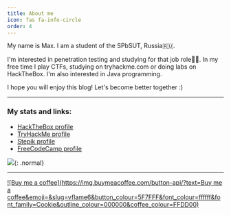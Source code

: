 ```yaml
---
title: About me
icon: fas fa-info-circle
order: 4
---
```


My name is Max. I am a student of the SPbSUT, Russia🇷🇺.

I'm interested in penetration testing and studying for that job role👨‍💻. In my free time I play CTFs, studying on tryhackme.com or doing labs on HackTheBox. I'm also interested in Java programming.

I hope you will enjoy this blog! Let's become better together :)

---

### My stats and links:

* [HackTheBox profile](https://app.hackthebox.com/profile/973692)
* [TryHackMe profile](https://tryhackme.com/p/vflamie)
* [Stepik profile](https://stepik.org/users/349814193)
* [FreeCodeCamp profile](https://www.freecodecamp.org/vflame6)

![](https://www.hackthebox.eu/badge/image/973692){: .normal}

<script src="https://tryhackme.com/badge/1026785"></script>

---

[![Buy me a coffee](https://img.buymeacoffee.com/button-api/?text=Buy me a coffee&emoji=&slug=vflame6&button_colour=5F7FFF&font_colour=ffffff&font_family=Cookie&outline_colour=000000&coffee_colour=FFDD00)](https://www.buymeacoffee.com/vflame6)
